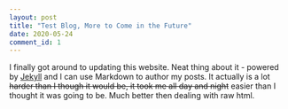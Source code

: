 ```yaml
---
layout: post
title: "Test Blog, More to Come in the Future"
date: 2020-05-24
comment_id: 1
---
```


I finally got around to updating this website. Neat thing about it - powered by [Jekyll](http://jekyllrb.com) and I can use Markdown to author my posts. It actually is a lot ~~harder than I though it would be, it took me all day and night~~ easier than I thought it was going to be. Much better then dealing with raw html.
